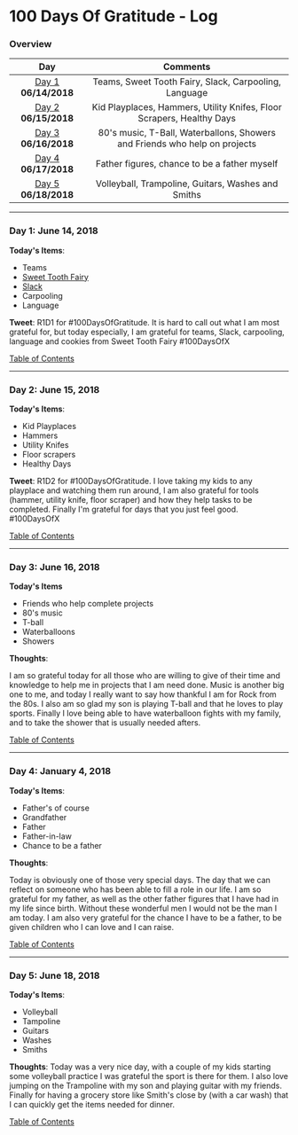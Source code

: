 # 100 Days Of Gratitude - Log

<a name="toc"></a>
### Overview
|Day|Comments|
|:---:|:-----:|
|[Day 1](#day-1) **06/14/2018**| Teams, Sweet Tooth Fairy, Slack, Carpooling, Language |
|[Day 2](#day-2) **06/15/2018**| Kid Playplaces, Hammers, Utility Knifes, Floor Scrapers, Healthy Days |
|[Day 3](#day-3) **06/16/2018**| 80's music, T-Ball, Waterballons, Showers and Friends who help on projects |
|[Day 4](#day-4) **06/17/2018**| Father figures, chance to be a father myself |
|[Day 5](#day-5) **06/18/2018**| Volleyball, Trampoline, Guitars, Washes and Smiths |


<!--- 
|[Day 1](#day-1) **--/--/--**| Topics |
--->

----------
<a name="day-1"></a>
### Day 1: June 14, 2018

**Today's Items**: 

- Teams
- [Sweet Tooth Fairy](https://www.yelp.com/biz/the-sweet-tooth-fairy-draper)
- [Slack](https://slack.com)
- Carpooling
- Language

**Tweet**: R1D1 for #100DaysOfGratitude.  It is hard to call out what I am most grateful for, but today
especially, I am grateful for teams, Slack, carpooling, language and cookies from Sweet Tooth Fairy #100DaysOfX 

[Table of Contents](#toc)

----------
<a name="day-2"></a>
### Day 2: June 15, 2018

**Today's Items**: 

- Kid Playplaces
- Hammers
- Utility Knifes
- Floor scrapers
- Healthy Days

**Tweet**:  R1D2 for #100DaysOfGratitude. I love taking my kids to any playplace and watching them run around, I am also
grateful for tools (hammer, utility knife, floor scraper) and how they help tasks to be completed. Finally I'm
grateful for days that you just feel good. #100DaysOfX    

[Table of Contents](#toc)

----------
<a name="day-3"></a>
### Day 3: June 16, 2018

**Today's Items**

- Friends who help complete projects
- 80's music
- T-ball
- Waterballoons
- Showers

**Thoughts**: 

I am so grateful today for all those who are willing to give of their time and knowledge to help me
in projects that I am need done.  Music is another big one to me, and today I really want to say how
thankful I am for Rock from the 80s.  I also am so glad my son is playing T-ball and that he loves
to play sports.  Finally I love being able to have waterballoon fights with my family, and to take
the shower that is usually needed afters.  

[Table of Contents](#toc)

----------
<a name="day-4"></a>
### Day 4: January 4, 2018

**Today's Items**: 

- Father's of course
-   Grandfather
-   Father
-   Father-in-law
- Chance to be a father

**Thoughts**: 

Today is obviously one of those very special days.  The day that we can reflect on someone who has
been able to fill a role in our life. I am so grateful for my father, as well as the other father
figures that I have had in my life since birth.  Without these wonderful men I would not be the man
I am today.  I am also very grateful for the chance I have to be a father, to be given children who
I can love and I can raise.  

[Table of Contents](#toc)

----------
<a name="day-5"></a>
### Day 5: June 18, 2018

**Today's Items**: 

- Volleyball
- Tampoline
- Guitars
- Washes
- Smiths

**Thoughts**: Today was a very nice day, with a couple of my kids starting some volleyball practice I was grateful the sport
is there for them.  I also love jumping on the Trampoline with my son and playing guitar with my friends.  Finally for having
a grocery store like Smith's close by (with a car wash) that I can quickly get the items needed for dinner. 

[Table of Contents](#toc)


<!---
Entry template

----------
<a name="day-1"></a>
### Day 1: January 1, 2018

**Today's Items**: 

- [Fill in] 
- 
- 
- 
- 

**Thoughts**: 

[Table of Contents](#toc)

--->